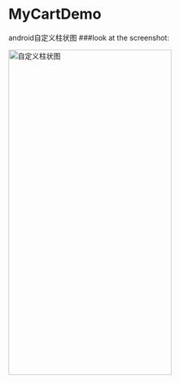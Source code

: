 # MyCartDemo
android自定义柱状图
###look at the screenshot:

<img src="http://img.blog.csdn.net/20161220225449350?watermark/2/text/aHR0cDovL2Jsb2cuY3Nkbi5uZXQvbHloaGo=/font/5a6L5L2T/fontsize/400/fill/I0JBQkFCMA==/dissolve/70/gravity/SouthEast" width = "320" height = "640" alt="自定义柱状图" align=center />
